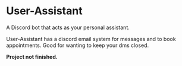 # User-Assistant
A Discord bot that acts as your personal assistant.

User-Assistant has a discord email system for messages and to book appointments. Good for wanting to keep your dms closed.

**Project not finished.**

